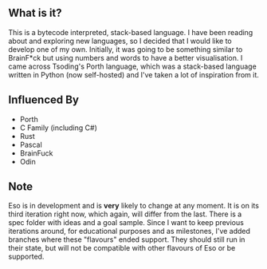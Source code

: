 ## What is it?
This is a bytecode interpreted, stack-based language. I have been reading about and exploring new languages, so I decided that I would like to develop one of my own. Initially, it was going to be something similar to BrainF*ck but using numbers and words to have a better visualisation. I came across Tsoding's Porth language, which was a stack-based language written in Python (now self-hosted) and I've taken a lot of inspiration from it.


## Influenced By
- Porth
- C Family (including C#)
- Rust
- Pascal
- BrainFuck
- Odin

## Note
Eso is in development and is **very** likely to change at any moment. It is on its third iteration right now, which again, will differ from the last. There is a spec folder with ideas and a goal sample. Since I want to keep previous iterations around, for educational purposes and as milestones, I've added branches where these "flavours" ended support. They should still run in their state, but will not be compatible with other flavours of Eso or be supported.